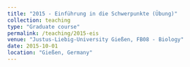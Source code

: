 ```yaml
---
title: "2015 - Einführung in die Schwerpunkte (Übung)"
collection: teaching
type: "Graduate course"
permalink: /teaching/2015-eis
venue: "Justus-Liebig-University Gießen, FB08 - Biology"
date: 2015-10-01
location: "Gießen, Germany"
---
```

